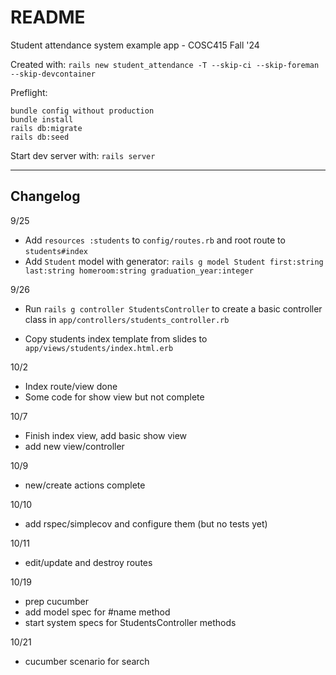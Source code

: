 # README

Student attendance system example app - COSC415 Fall '24

Created with: `rails new student_attendance -T --skip-ci --skip-foreman --skip-devcontainer`


Preflight:
```
bundle config without production
bundle install
rails db:migrate
rails db:seed
```

Start dev server with: `rails server`

---

## Changelog

9/25

  - Add `resources :students` to `config/routes.rb` and root route to `students#index`
  - Add `Student` model with generator: `rails g model Student first:string last:string homeroom:string graduation_year:integer`

9/26

  - Run `rails g controller StudentsController` to create a basic controller class in `app/controllers/students_controller.rb`

  - Copy students index template from slides to `app/views/students/index.html.erb`

10/2

  - Index route/view done
  - Some code for show view but not complete

10/7

  - Finish index view, add basic show view
  - add new view/controller

10/9

  - new/create actions complete

10/10

  - add rspec/simplecov and configure them (but no tests yet)

10/11

  - edit/update and destroy routes

10/19

  - prep cucumber 
  - add model spec for #name method
  - start system specs for StudentsController methods

10/21

  - cucumber scenario for search
